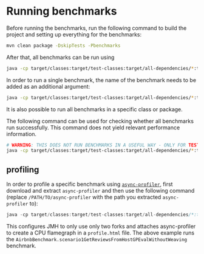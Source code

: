 # Running benchmarks

Before running the benchmarks, run the following command to build the project and setting up everything for the benchmarks:
```bash
mvn clean package -DskipTests -Pbenchmarks
```

After that, all benchmarks can be run using
```bash
java -cp target/classes:target/test-classes:target/all-dependencies/*:target/arebac-neo4j-0.0.1-SNAPSHOT.jar:../arebac-core/target/classes/ org.openjdk.jmh.Main
```

In order to run a single benchmark, the name of the benchmark needs to be added as an additional argument:
```bash
java -cp target/classes:target/test-classes:target/all-dependencies/*:target/arebac-neo4j-0.0.1-SNAPSHOT.jar:../arebac-core/target/classes/ org.openjdk.jmh.Main SOBenchmark.usersCommentingTogetherGPEval
```

It is also possible to run all benchmarks in a specific class or package.

The following command can be used for checking whether all benchmarks run successfully. This command does not yield relevant performance information.
```bash
# WARNING: THIS DOES NOT RUN BENCHMARKS IN A USEFUL WAY - ONLY FOR TESTING
java -cp target/classes:target/test-classes:target/all-dependencies/*:target/arebac-neo4j-0.0.1-SNAPSHOT.jar:../arebac-core/target/classes/ org.openjdk.jmh.Main -f 1 -i 1 -wi 0 -r 100ms -foe true
```

## profiling

In order to profile a specific benchmark using [`async-profiler`](https://github.com/async-profiler/async-profiler), first download and extract `async-profiler` and then use the following command (replace `/PATH/TO/async-profiler` with the path you extracted `async-profiler` to):
```java
java -cp target/classes:target/test-classes:target/all-dependencies/*:target/arebac-neo4j-0.0.1-SNAPSHOT.jar:../arebac-core/target/classes/ org.openjdk.jmh.Main AirbnbBenchmark.scenario1GetReviewsFromHostGPEvalWithoutWeaving -prof 'async:libPath=/PATH/TO/async-profiler/lib/libasyncProfiler.so;output=flamegraph;dir=profile' -f 2
```

This configures JMH to only use only two forks and attaches async-profiler to create a CPU flamegraph in a `profile.html` file. The above example runs the `AirbnbBenchmark.scenario1GetReviewsFromHostGPEvalWithoutWeaving` benchmark.
